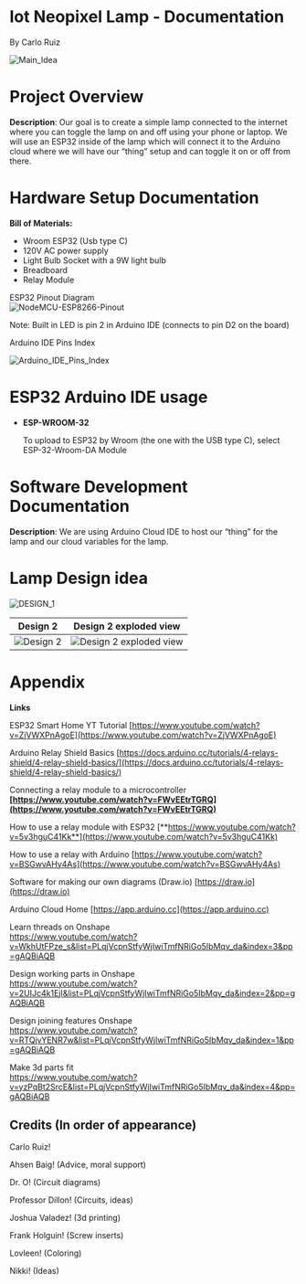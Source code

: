 # Iot Neopixel Lamp - Documentation

By Carlo Ruiz

![Main_Idea](https://github.com/user-attachments/assets/ae5ed548-c570-44dc-81c0-f7bc4f9ad649)


# **Project Overview**

**Description**:
Our goal is to create a simple lamp connected to the internet where you
can toggle the lamp on and off using your phone or laptop. We will use an
ESP32 inside of the lamp which will connect it to the Arduino cloud
where we will have our “thing” setup and can toggle it on or off from there.

# **Hardware Setup Documentation**

**Bill of Materials:**

- Wroom ESP32 (Usb type C)
- 120V AC power supply
- Light Bulb Socket with a 9W light bulb
- Breadboard
- Relay Module

ESP32 Pinout Diagram  
![NodeMCU-ESP8266-Pinout](https://github.com/user-attachments/assets/5707f88a-84c6-4d64-aae4-c949f21ea34b)




Note: Built in LED is pin 2 in Arduino IDE (connects to pin D2 on the board)

Arduino IDE Pins Index

![Arduino_IDE_Pins_Index](https://github.com/user-attachments/assets/83b4f056-7ef2-4035-80f3-8b09c135ef4f)

# **ESP32 Arduino IDE usage**

- **ESP-WROOM-32**
    
    To upload to ESP32 by Wroom (the one with the USB type C), select ESP-32-Wroom-DA Module
    

# **Software Development Documentation**

**Description**:
We are using Arduino Cloud IDE to host our “thing” for the lamp and our
cloud variables for the lamp. 

# Lamp Design idea
![DESIGN_1](https://github.com/user-attachments/assets/43bbd469-0dbc-46c8-9a3b-0e764489929b)


|Design 2|Design 2 exploded view|
|--|--|
|![Design 2](https://github.com/user-attachments/assets/b6b06c07-729f-4e8a-befd-56477e6e6964) |![Design 2 exploded view](https://github.com/user-attachments/assets/d7a11f8e-6f7f-43e3-a24a-703f67ffd983)|



# **Appendix**

**Links**

ESP32 Smart Home YT Tutorial
[https://www.youtube.com/watch?v=ZjVWXPnAgoE](https://www.youtube.com/watch?v=ZjVWXPnAgoE)

Arduino Relay Shield Basics
[https://docs.arduino.cc/tutorials/4-relays-shield/4-relay-shield-basics/](https://docs.arduino.cc/tutorials/4-relays-shield/4-relay-shield-basics/) 

Connecting a relay module to a microcontroller
 **[https://www.youtube.com/watch?v=FWvEEtrTGRQ](https://www.youtube.com/watch?v=FWvEEtrTGRQ)** 

How to use a relay module with ESP32
[**https://www.youtube.com/watch?v=5v3hguC41Kk**](https://www.youtube.com/watch?v=5v3hguC41Kk)

How to use a relay with Arduino
[https://www.youtube.com/watch?v=BSGwvAHy4As](https://www.youtube.com/watch?v=BSGwvAHy4As)

Software for making our own diagrams (Draw.io)
[https://draw.io](https://draw.io)

Arduino Cloud Home
[https://app.arduino.cc](https://app.arduino.cc) 

Learn threads on Onshape  
https://www.youtube.com/watch?v=WkhUtFPze_s&list=PLqjVcpnStfyWjIwiTmfNRiGo5IbMqv_da&index=3&pp=gAQBiAQB

Design working parts in Onshape  
https://www.youtube.com/watch?v=2UIJc4k1EjI&list=PLqjVcpnStfyWjIwiTmfNRiGo5IbMqv_da&index=2&pp=gAQBiAQB

Design joining features Onshape  
https://www.youtube.com/watch?v=RTQjvYENR7w&list=PLqjVcpnStfyWjIwiTmfNRiGo5IbMqv_da&index=1&pp=gAQBiAQB 

Make 3d parts fit  
https://www.youtube.com/watch?v=yzPqBt2SrcE&list=PLqjVcpnStfyWjIwiTmfNRiGo5IbMqv_da&index=4&pp=gAQBiAQB 

## Credits (In order of appearance)

Carlo Ruiz!

Ahsen Baig! (Advice, moral support)

Dr. O! (Circuit diagrams)

Professor Dillon! (Circuits, ideas)

Joshua Valadez! (3d printing)

Frank Holguin! (Screw inserts)

Lovleen! (Coloring)

Nikki! (Ideas)
